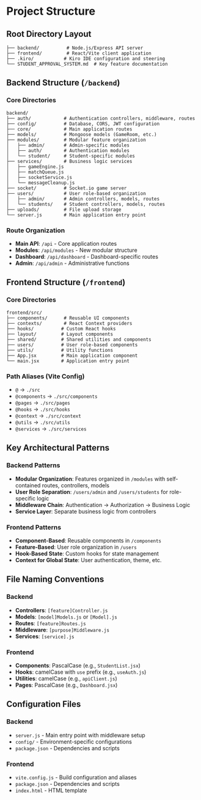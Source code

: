 # Project Structure

## Root Directory Layout

```
├── backend/          # Node.js/Express API server
├── frontend/         # React/Vite client application
├── .kiro/           # Kiro IDE configuration and steering
└── STUDENT_APPROVAL_SYSTEM.md  # Key feature documentation
```

## Backend Structure (`/backend`)

### Core Directories
```
backend/
├── auth/            # Authentication controllers, middleware, routes
├── config/          # Database, CORS, JWT configuration
├── core/            # Main application routes
├── models/          # Mongoose models (GameRoom, etc.)
├── modules/         # Modular feature organization
│   ├── admin/       # Admin-specific modules
│   ├── auth/        # Authentication modules
│   └── student/     # Student-specific modules
├── services/        # Business logic services
│   ├── gameEngine.js
│   ├── matchQueue.js
│   ├── socketService.js
│   └── messageCleanup.js
├── socket/          # Socket.io game server
├── users/           # User role-based organization
│   ├── admin/       # Admin controllers, models, routes
│   └── students/    # Student controllers, models, routes
├── uploads/         # File upload storage
└── server.js        # Main application entry point
```

### Route Organization
- **Main API**: `/api` - Core application routes
- **Modules**: `/api/modules` - New modular structure
- **Dashboard**: `/api/dashboard` - Dashboard-specific routes
- **Admin**: `/api/admin` - Administrative functions

## Frontend Structure (`/frontend`)

### Core Directories
```
frontend/src/
├── components/      # Reusable UI components
├── contexts/        # React Context providers
├── hooks/          # Custom React hooks
├── layout/         # Layout components
├── shared/         # Shared utilities and components
├── users/          # User role-based components
├── utils/          # Utility functions
├── App.jsx         # Main application component
└── main.jsx        # Application entry point
```

### Path Aliases (Vite Config)
- `@` → `./src`
- `@components` → `./src/components`
- `@pages` → `./src/pages`
- `@hooks` → `./src/hooks`
- `@context` → `./src/context`
- `@utils` → `./src/utils`
- `@services` → `./src/services`

## Key Architectural Patterns

### Backend Patterns
- **Modular Organization**: Features organized in `/modules` with self-contained routes, controllers, models
- **User Role Separation**: `/users/admin` and `/users/students` for role-specific logic
- **Middleware Chain**: Authentication → Authorization → Business Logic
- **Service Layer**: Separate business logic from controllers

### Frontend Patterns
- **Component-Based**: Reusable components in `/components`
- **Feature-Based**: User role organization in `/users`
- **Hook-Based State**: Custom hooks for state management
- **Context for Global State**: User authentication, theme, etc.

## File Naming Conventions

### Backend
- **Controllers**: `[feature]Controller.js`
- **Models**: `[model]Models.js` or `[Model].js`
- **Routes**: `[feature]Routes.js`
- **Middleware**: `[purpose]Middleware.js`
- **Services**: `[service].js`

### Frontend
- **Components**: PascalCase (e.g., `StudentList.jsx`)
- **Hooks**: camelCase with `use` prefix (e.g., `useAuth.js`)
- **Utilities**: camelCase (e.g., `apiClient.js`)
- **Pages**: PascalCase (e.g., `Dashboard.jsx`)

## Configuration Files

### Backend
- `server.js` - Main entry point with middleware setup
- `config/` - Environment-specific configurations
- `package.json` - Dependencies and scripts

### Frontend
- `vite.config.js` - Build configuration and aliases
- `package.json` - Dependencies and scripts
- `index.html` - HTML template
